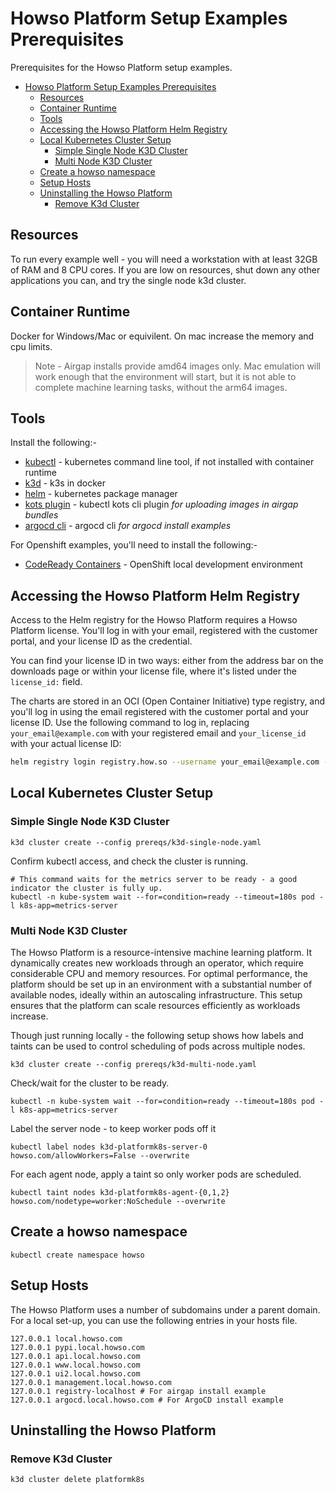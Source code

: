 # Howso Platform Setup Examples Prerequisites

Prerequisites for the Howso Platform setup examples.

- [Howso Platform Setup Examples Prerequisites](#howso-platform-setup-examples-prerequisites)
  - [Resources](#resources)
  - [Container Runtime](#container-runtime)
  - [Tools](#tools)
  - [Accessing the Howso Platform Helm Registry](#accessing-the-howso-platform-helm-registry)
  - [Local Kubernetes Cluster Setup](#local-kubernetes-cluster-setup)
    - [Simple Single Node K3D Cluster](#simple-single-node-k3d-cluster)
    - [Multi Node K3D Cluster](#multi-node-k3d-cluster)
  - [Create a howso namespace](#create-a-howso-namespace)
  - [Setup Hosts](#setup-hosts)
  - [Uninstalling the Howso Platform](#uninstalling-the-howso-platform)
    - [Remove K3d Cluster](#remove-k3d-cluster)


## Resources
To run every example well - you will need a workstation with at least 32GB of RAM and 8 CPU cores.  If you are low on resources, shut down any other applications you can, and try the single node k3d cluster.

## Container Runtime
Docker for Windows/Mac or equivilent.  On mac increase the memory and cpu limits.

> Note - Airgap installs provide amd64 images only.  Mac emulation will work enough that the environment will start, but it is not able to complete machine learning tasks, without the arm64 images.

## Tools

Install the following:-

- [kubectl](https://kubernetes.io/docs/tasks/tools/) - kubernetes command line tool, if not installed with container runtime 
- [k3d](https://k3d.io/) - k3s in docker
- [helm](https://helm.sh/) - kubernetes package manager
- [kots plugin](https://kots.io/kots-cli/) - kubectl kots cli plugin _for uploading images in airgap bundles_
- [argocd cli](https://argo-cd.readthedocs.io/en/stable/cli_installation/) - argocd cli _for argocd install examples_


For Openshift examples, you'll need to install the following:-

- [CodeReady Containers](https://developers.redhat.com/products/codeready-containers/overview) - OpenShift local development environment 


## Accessing the Howso Platform Helm Registry
Access to the Helm registry for the Howso Platform requires a Howso Platform license.  You'll log in with your email, registered with the customer portal, and your license ID as the credential.

You can find your license ID in two ways: either from the address bar on the downloads page or within your license file, where it's listed under the `license_id:` field.

The charts are stored in an OCI (Open Container Initiative) type registry, and you'll log in using the email registered with the customer portal and your license ID. Use the following command to log in, replacing `your_email@example.com` with your registered email and `your_license_id` with your actual license ID:

```bash
helm registry login registry.how.so --username your_email@example.com --password your_license_id
```


## Local Kubernetes Cluster Setup 

### Simple Single Node K3D Cluster

```
k3d cluster create --config prereqs/k3d-single-node.yaml
```

Confirm kubectl access, and check the cluster is running.
```
# This command waits for the metrics server to be ready - a good indicator the cluster is fully up.
kubectl -n kube-system wait --for=condition=ready --timeout=180s pod -l k8s-app=metrics-server
```


### Multi Node K3D Cluster

The Howso Platform is a resource-intensive machine learning platform. It dynamically creates new workloads through an operator, which require considerable CPU and memory resources. For optimal performance, the platform should be set up in an environment with a substantial number of available nodes, ideally within an autoscaling infrastructure. This setup ensures that the platform can scale resources efficiently as workloads increase.

Though just running locally - the following setup shows how labels and taints can be used to control scheduling of pods across multiple nodes.


```
k3d cluster create --config prereqs/k3d-multi-node.yaml
```

Check/wait for the cluster to be ready.
```
kubectl -n kube-system wait --for=condition=ready --timeout=180s pod -l k8s-app=metrics-server
```

Label the server node - to keep worker pods off it
```
kubectl label nodes k3d-platformk8s-server-0 howso.com/allowWorkers=False --overwrite
```

For each agent node, apply a taint so only worker pods are scheduled.
```
kubectl taint nodes k3d-platformk8s-agent-{0,1,2} howso.com/nodetype=worker:NoSchedule --overwrite
```

## Create a howso namespace
```
kubectl create namespace howso
```

## Setup Hosts
The Howso Platform uses a number of subdomains under a parent domain.  For a local set-up, you can use the following entries in your hosts file.
```
127.0.0.1 local.howso.com
127.0.0.1 pypi.local.howso.com
127.0.0.1 api.local.howso.com
127.0.0.1 www.local.howso.com
127.0.0.1 ui2.local.howso.com
127.0.0.1 management.local.howso.com
127.0.0.1 registry-localhost # For airgap install example
127.0.0.1 argocd.local.howso.com # For ArgoCD install example
```

## Uninstalling the Howso Platform

### Remove K3d Cluster
```
k3d cluster delete platformk8s
```
